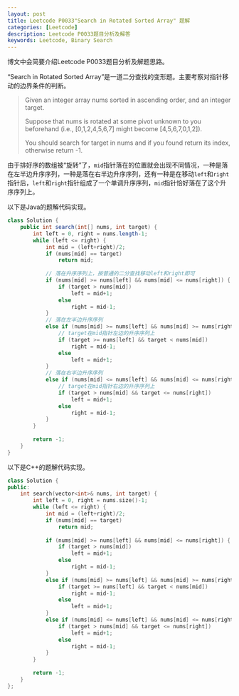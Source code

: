 ```yaml
---
layout: post
title: Leetcode P0033"Search in Rotated Sorted Array" 题解
categories: [Leetcode]
description: Leetcode P0033题目分析及解答
keywords: Leetcode, Binary Search
---
```


博文中会简要介绍Leetcode P0033题目分析及解题思路。

“Search in Rotated Sorted Array”是一道二分查找的变形题。主要考察对指针移动的边界条件的判断。

> Given an integer array nums sorted in ascending order, and an integer target.
> 
> Suppose that nums is rotated at some pivot unknown to you beforehand (i.e., [0,1,2,4,5,6,7] might become [4,5,6,7,0,1,2]).
> 
> You should search for target in nums and if you found return its index, otherwise return -1.

由于排好序的数组被“旋转”了，`mid`指针落在的位置就会出现不同情况，一种是落在左半边升序序列，一种是落在右半边升序序列，还有一种是在移动`left`和`right`指针后，`left`和`right`指针组成了一个单调升序序列，`mid`指针恰好落在了这个升序序列上。

以下是Java的题解代码实现。
```java
class Solution {
    public int search(int[] nums, int target) {
        int left = 0, right = nums.length-1;
        while (left <= right) {
            int mid = (left+right)/2;
            if (nums[mid] == target)
                return mid;
            
            // 落在升序序列上，按普通的二分查找移动left和right即可
            if (nums[mid] >= nums[left] && nums[mid] <= nums[right]) {
                if (target > nums[mid])
                    left = mid+1;
                else 
                    right = mid-1;
            }
            // 落在左半边升序序列
            else if (nums[mid] >= nums[left] && nums[mid] >= nums[right]) {
                // target在mid指针左边的升序序列上
                if (target >= nums[left] && target < nums[mid])
                    right = mid-1;
                else 
                    left = mid+1;
            }
            // 落在右半边升序序列
            else if (nums[mid] <= nums[left] && nums[mid] <= nums[right]) {
                // target在mid指针右边的升序序列上
                if (target > nums[mid] && target <= nums[right])
                    left = mid+1;
                else 
                    right = mid-1;
            }
        }
        
        return -1;
    }
}
```

以下是C++的题解代码实现。
```cpp
class Solution {
public:
    int search(vector<int>& nums, int target) {
        int left = 0, right = nums.size()-1;
        while (left <= right) {
            int mid = (left+right)/2;
            if (nums[mid] == target) 
                return mid;
            
            if (nums[mid] >= nums[left] && nums[mid] <= nums[right]) {
                if (target > nums[mid])
                    left = mid+1;
                else 
                    right = mid-1;
            }
            else if (nums[mid] >= nums[left] && nums[mid] >= nums[right]) {
                if (target >= nums[left] && target < nums[mid])
                    right = mid-1;
                else 
                    left = mid+1;
            }
            else if (nums[mid] <= nums[left] && nums[mid] <= nums[right]) {
                if (target > nums[mid] && target <= nums[right])
                    left = mid+1;
                else 
                    right = mid-1;
            }
        }
        
        return -1;
    }
};
```